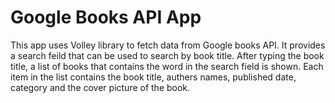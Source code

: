# Google Books API App
This app uses Volley library to fetch data from Google books API.
It provides a search feild that can be used to search by book title. After typing the book title, a list of books that contains the word in the search field is shown.
Each item in the list contains the book title, authers names, published date, category and the cover picture of the book.
